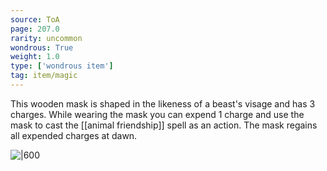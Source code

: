 ```yaml
---
source: ToA
page: 207.0
rarity: uncommon
wondrous: True
weight: 1.0
type: ['wondrous item']
tag: item/magic
---
```


This wooden mask is shaped in the likeness of a beast's visage and has 3 charges. While wearing the mask you can expend 1 charge and use the mask to cast the [[animal friendship]] spell as an action. The mask regains all expended charges at dawn.


![|600](https://5e.tools/img/items/ToA/Mask%20of%20the%20Beast.png)